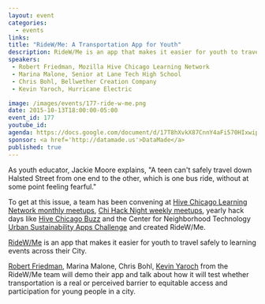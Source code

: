 ```yaml
---
layout: event
categories: 
  - events
links:
title: "RideW/Me: A Transportation App for Youth"
description: RideW/Me is an app that makes it easier for youth to travel safely to learning events across their City. Robert Friedman, Marina Malone, Chris Bohl, Kevin Yaroch from the RideW/Me team will demo their app and talk about how it will test whether transportation is a real or perceived barrier to equitable access and participation for young people in a city.
speakers:
 - Robert Friedman, Mozilla Hive Chicago Learning Network
 - Marina Malone, Senior at Lane Tech High School
 - Chris Bohl, Bellwether Creation Company
 - Kevin Yaroch, Hurricane Electric

image: /images/events/177-ride-w-me.png
date: 2015-10-13T18:00:00-05:00
event_id: 177
youtube_id: 
agenda: https://docs.google.com/document/d/17T8hXvkX87CnnY4aFi570HIxwipzgv7cG9782qtvOcw/edit#
sponsor: <a href='http://datamade.us'>DataMade</a>
published: true
---
```


As youth educator, Jackie Moore explains, "A teen can't safely travel down Halsted Street from one end to the other, which is one bus ride, without at some point feeling fearful." 

To get at this issue, a team has been convening at [Hive Chicago Learning Network monthly meetups](http://hivechicago.org/gohivechi/#meetups), [Chi Hack Night weekly meetups](http://chihacknight.org/), yearly hack days like [Hive Chicago Buzz](http://www.hivechicagobuzz.org/) and the Center for Neighborhood Technology [Urban Sustainability Apps Challenge](http://www.cnt.org/projects/urban-sustainability-apps-competition) and created RideW/Me.

[RideW/Me](http://www.ridewit.me/) is an app that makes it easier for youth to travel safely to learning events across their City. 

[Robert Friedman](https://twitter.com/omnignorant), Marina Malone, Chris Bohl, [Kevin Yaroch](https://www.linkedin.com/pub/kevin-yaroch/13/74a/283) from the RideW/Me team will demo their app and talk about how it will test whether transportation is a real or perceived barrier to equitable access and participation for young people in a city.